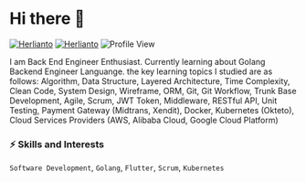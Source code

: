 # Hi there 👋

[![Herlianto](https://img.shields.io/badge/herlianto-linkedin-blue?style=flat&logo=Linkedin&logoColor=white&https://www.linkedin.com/in/herlianto-%E2%80%8D-829aa284/)](https://www.linkedin.com/in/herlianto-%E2%80%8D-829aa284/)
[![Herlianto](https://img.shields.io/badge/herlianto-github-green?style=flat&logo=Github&logoColor=white)](https://github.com/herlianto-github)
![Profile View](https://visitor-badge.laobi.icu/badge?page_id=herlianto-github.visitor-badge)

I am Back End Engineer Enthusiast. Currently learning about Golang Backend Engineer Languange. the key learning topics I studied are as follows: Algorithm, Data Structure, Layered Architecture, Time Complexity, Clean Code, System Design, Wireframe, ORM, Git, Git Workflow, Trunk Base Development, Agile, Scrum, JWT Token, Middleware, RESTful API, Unit Testing, Payment Gateway (Midtrans, Xendit), Docker, Kubernetes (Okteto), Cloud Services Providers (AWS, Alibaba Cloud, Google Cloud Platform)

### ⚡️ Skills and Interests
`Software Development`, `Golang`, `Flutter`, `Scrum`, `Kubernetes`

<!---
herlianto-dev/herlianto-dev is a ✨ special ✨ repository because its `README.md` (this file) appears on your GitHub profile.
You can click the Preview link to take a look at your changes.
- 💞️ I’m looking to collaborate on any mobile app development forum/group
--->

